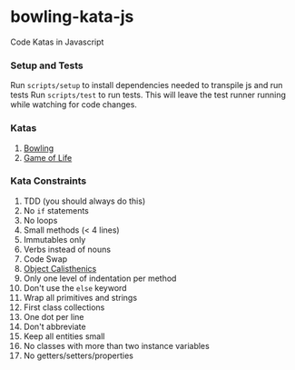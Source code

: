 # bowling-kata-js
Code Katas in Javascript

### Setup and Tests
Run `scripts/setup` to install dependencies needed to transpile js and run tests
Run `scripts/test` to run tests. This will leave the test runner running while watching for code changes.

### Katas
1. [Bowling](BOWLING.md)
2. [Game of Life](GAMEOFLIFE.md)

### Kata Constraints
1. TDD (you should always do this)
2. No `if` statements
3. No loops
4. Small methods (< 4 lines)
6. Immutables only
7. Verbs instead of nouns
8. Code Swap
9. [Object Calisthenics](http://williamdurand.fr/2013/06/03/object-calisthenics/)
  1. Only one level of indentation per method
  2. Don't use the `else` keyword
  3. Wrap all primitives and strings
  4. First class collections
  5. One dot per line
  6. Don't abbreviate
  7. Keep all entities small
  8. No classes with more than two instance variables
  9. No getters/setters/properties
